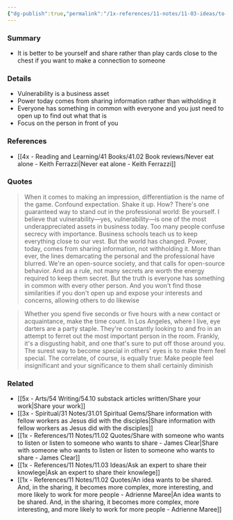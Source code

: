 ```yaml
---
{"dg-publish":true,"permalink":"/1x-references/11-notes/11-03-ideas/to-make-a-connection-be-yourself-and-share-information-is-better-than-secrecy-and-witholding/","title":"To make a connection be yourself and share information is better than secrecy and witholding","created":"2025-03-16T19:59:07.353+03:00","updated":"2025-04-10T10:33:01.224+03:00"}
---
```



### Summary
- It is better to be yourself and share rather than play cards close to the chest if you want to make a connection to someone

### Details
- Vulnerability is a business asset
- Power today comes from sharing information rather than witholding it
- Everyone has something in common with everyone and you just need to open up to find out what that is
- Focus on the person in front of you

### References
- [[4x - Reading and Learning/41 Books/41.02 Book reviews/Never eat alone - Keith Ferrazzi\|Never eat alone - Keith Ferrazzi]]

### Quotes
> When it comes to making an impression, differentiation is the name of the game. Confound expectation. Shake it up. How? There's one guaranteed way to stand out in the professional world: Be yourself. I believe that vulnerability—yes, vulnerability—is one of the most underappreciated assets in business today. Too many people confuse secrecy with importance. Business schools teach us to keep everything close to our vest. But the world has changed. Power, today, comes from sharing information, not withholding it. More than ever, the lines demarcating the personal and the professional have blurred. We're an open-source society, and that calls for open-source behavior. And as a rule, not many secrets are worth the energy required to keep them secret.
> But the truth is everyone has something in common with every other person. And you won't find those similarities if you don't open up and expose your interests and concerns, allowing others to do likewise

> Whether you spend five seconds or five hours with a new contact or acquaintance, make the time count. In Los Angeles, where I live, eye darters are a party staple. They're constantly looking to and fro in an attempt to ferret out the most important person in the room. Frankly, it's a disgusting habit, and one that's sure to put off those around you. The surest way to become special in others' eyes is to make them feel special. The correlate, of course, is equally true: Make people feel insignificant and your significance to them shall certainly diminish


### Related
- [[5x - Arts/54 Writing/54.10 substack articles written/Share your work\|Share your work]]
- [[3x - Spiritual/31 Notes/31.01 Spiritual Gems/Share information with fellow workers as Jesus did with the disciples\|Share information with fellow workers as Jesus did with the disciples]]
- [[1x - References/11 Notes/11.02 Quotes/Share with someone who wants to listen or listen to someone who wants to share - James Clear\|Share with someone who wants to listen or listen to someone who wants to share - James Clear]]
- [[1x - References/11 Notes/11.03 Ideas/Ask an expert to share their knowlege\|Ask an expert to share their knowlege]]
- [[1x - References/11 Notes/11.02 Quotes/An idea wants to be shared. And, in the sharing, it becomes more complex, more interesting, and more likely to work for more people - Adrienne Maree\|An idea wants to be shared. And, in the sharing, it becomes more complex, more interesting, and more likely to work for more people - Adrienne Maree]]